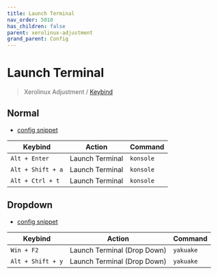 ```yaml
---
title: Launch Terminal
nav_order: 5010
has_children: false
parent: xerolinux-adjustment
grand_parent: Config
---
```



# Launch Terminal

> Xerolinux Adjustment / [Keybind](https://samwhelp.github.io/xerolinux-adjustment/read/config/xerolinux-adjustment/keybind.html)


## Normal

* [config snippet](https://github.com/samwhelp/xerolinux-adjustment/tree/main/prototype/de/kde/part/kde-keybind-main/config/kde/kglobalshortcutsrc#L277-#L281)

| Keybind          | Action         | Command                     |
| ----------------- | ------------- | --------------------------- |
| `Alt + Enter`     | Launch Terminal | `konsole`                 |
| `Alt + Shift + a` | Launch Terminal | `konsole`                 |
| `Alt + Ctrl + t`  | Launch Terminal | `konsole`                 |


## Dropdown

* [config snippet](https://github.com/samwhelp/xerolinux-adjustment/tree/main/prototype/de/kde/part/kde-keybind-main/config/kde/kglobalshortcutsrc#L359-L361)

| Keybind          | Action                      | Command                     |
| ----------------- | ------------------------- | ---------------------------- |
| `Win + F2` | Launch Terminal (Drop Down) | `yakuake` |
| `Alt + Shift + y` | Launch Terminal (Drop Down) | `yakuake` |
